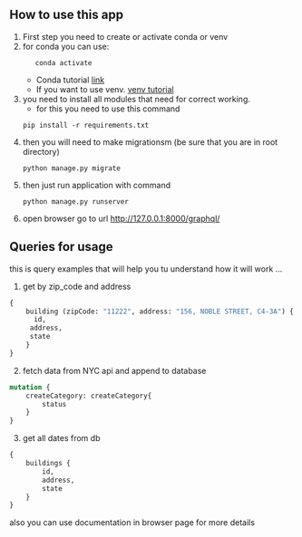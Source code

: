 ## How to use this app

1. First step you need to create or activate conda or venv
2.  for conda you can use:
    ```commandline
       conda activate
    ```
    - Conda tutorial [link](https://conda.io/projects/conda/en/latest/user-guide/getting-started.html)
    - If you want to use venv. [venv tutorial](https://docs.python.org/3/library/venv.html)
3. you need to install all modules that need for correct working.
    - for this you need to use this command
    ```commandline
    pip install -r requirements.txt
    ```
4. then you will need to make migrationsm (be sure that you are in root directory)
    ```commandline
    python manage.py migrate
    ```
5. then just run application with command
    ```commandline
    python manage.py runserver
    ```
6. open browser go to url http://127.0.0.1:8000/graphql/

## Queries for usage
this is query examples that will help you tu understand how it will work ...

1. get by zip_code and address
```graphQl
{
    building (zipCode: "11222", address: "156, NOBLE STREET, C4-3A") {
      id,
     address,
     state
    }
}
```
2. fetch data from NYC api and append to database 
```graphQl
mutation {
    createCategory: createCategory{
        status
    }
}
```
3. get all dates from db
```graphQl
{
    buildings {
        id,
        address,
        state
    }
}
```

also you can use documentation in browser page for more details